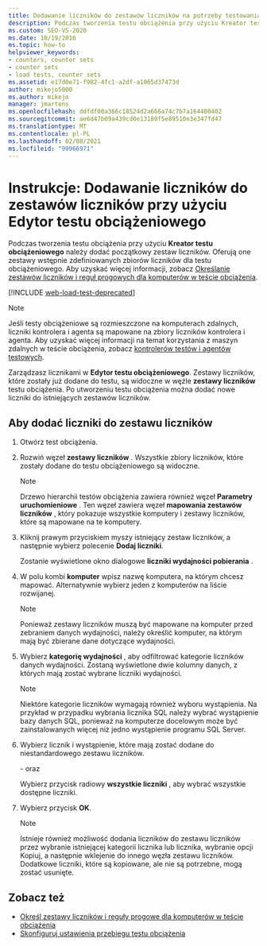 ```yaml
---
title: Dodawanie liczników do zestawów liczników na potrzeby testowania obciążenia
description: Podczas tworzenia testu obciążenia przy użyciu Kreator testu obciążeniowego należy dodać początkowy zestaw liczników. Dowiedz się, jak dodać liczniki przy użyciu Edytor testu obciążeniowego.
ms.custom: SEO-VS-2020
ms.date: 10/19/2016
ms.topic: how-to
helpviewer_keywords:
- counters, counter sets
- counter sets
- load tests, counter sets
ms.assetid: e17d0e71-f982-4fc1-a2df-a1065d37473d
author: mikejo5000
ms.author: mikejo
manager: jmartens
ms.openlocfilehash: ddfdf00a366c18524d2a666a74c7b7a164400402
ms.sourcegitcommit: ae6d47b09a439cd0e13180f5e89510e3e347fd47
ms.translationtype: MT
ms.contentlocale: pl-PL
ms.lasthandoff: 02/08/2021
ms.locfileid: "99966971"
---
```

# <a name="how-to-add-counters-to-counter-sets-using-the-load-test-editor"></a>Instrukcje: Dodawanie liczników do zestawów liczników przy użyciu Edytor testu obciążeniowego

Podczas tworzenia testu obciążenia przy użyciu **Kreator testu obciążeniowego** należy dodać początkowy zestaw liczników. Oferują one zestawy wstępnie zdefiniowanych zbiorów liczników dla testu obciążeniowego. Aby uzyskać więcej informacji, zobacz [Określanie zestawów liczników i reguł progowych dla komputerów w teście obciążenia](../test/specify-counter-sets-and-threshold-rules-for-load-testing.md).

[!INCLUDE [web-load-test-deprecated](includes/web-load-test-deprecated.md)]

> [!NOTE]
> Jeśli testy obciążeniowe są rozmieszczone na komputerach zdalnych, liczniki kontrolera i agenta są mapowane na zbiory liczników kontrolera i agenta. Aby uzyskać więcej informacji na temat korzystania z maszyn zdalnych w teście obciążenia, zobacz [kontrolerów testów i agentów testowych](configure-test-agents-and-controllers-for-load-tests.md).

Zarządzasz licznikami w **Edytor testu obciążeniowego**. Zestawy liczników, które zostały już dodane do testu, są widoczne w węźle **zestawy liczników** testu obciążenia. Po utworzeniu testu obciążenia można dodać nowe liczniki do istniejących zestawów liczników.

## <a name="to-add-counters-to-a-counter-set"></a>Aby dodać liczniki do zestawu liczników

1. Otwórz test obciążenia.

2. Rozwiń węzeł **zestawy liczników** . Wszystkie zbiory liczników, które zostały dodane do testu obciążeniowego są widoczne.

    > [!NOTE]
    > Drzewo hierarchii testów obciążenia zawiera również węzeł **Parametry uruchomieniowe** . Ten węzeł zawiera węzeł **mapowania zestawów liczników** , który pokazuje wszystkie komputery i zestawy liczników, które są mapowane na te komputery.

3. Kliknij prawym przyciskiem myszy istniejący zestaw liczników, a następnie wybierz polecenie **Dodaj liczniki**.

     Zostanie wyświetlone okno dialogowe **liczniki wydajności pobierania** .

4. W polu kombi **komputer** wpisz nazwę komputera, na którym chcesz mapować. Alternatywnie wybierz jeden z komputerów na liście rozwijanej.

    > [!NOTE]
    > Ponieważ zestawy liczników muszą być mapowane na komputer przed zebraniem danych wydajności, należy określić komputer, na którym mają być zbierane dane dotyczące wydajności.

5. Wybierz **kategorię wydajności** , aby odfiltrować kategorie liczników danych wydajności. Zostaną wyświetlone dwie kolumny danych, z których mają zostać wybrane liczniki wydajności.

    > [!NOTE]
    > Niektóre kategorie liczników wymagają również wyboru wystąpienia. Na przykład w przypadku wybrania licznika SQL należy wybrać wystąpienie bazy danych SQL, ponieważ na komputerze docelowym może być zainstalowanych więcej niż jedno wystąpienie programu SQL Server.

6. Wybierz licznik i wystąpienie, które mają zostać dodane do niestandardowego zestawu liczników.

     \- oraz

     Wybierz przycisk radiowy **wszystkie liczniki** , aby wybrać wszystkie dostępne liczniki.

7. Wybierz przycisk **OK**.

    > [!NOTE]
    > Istnieje również możliwość dodania liczników do zestawu liczników przez wybranie istniejącej kategorii licznika lub licznika, wybranie opcji Kopiuj, a następnie wklejenie do innego węzła zestawu liczników. Dodatkowe liczniki, które są kopiowane, ale nie są potrzebne, mogą zostać usunięte.

## <a name="see-also"></a>Zobacz też

- [Określ zestawy liczników i reguły progowe dla komputerów w teście obciążenia](../test/specify-counter-sets-and-threshold-rules-for-load-testing.md)
- [Skonfiguruj ustawienia przebiegu testu obciążenia](../test/configure-load-test-run-settings.md)
